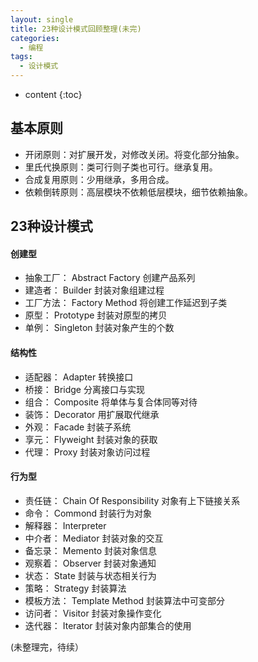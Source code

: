 ```yaml
---
layout: single
title: 23种设计模式回顾整理(未完)
categories:
  - 编程
tags:
  - 设计模式
---
```


* content
{:toc}

## 基本原则

* 开闭原则：对扩展开发，对修改关闭。将变化部分抽象。
* 里氏代换原则：类可行则子类也可行。继承复用。
* 合成复用原则：少用继承，多用合成。
* 依赖倒转原则：高层模块不依赖低层模块，细节依赖抽象。

<!--more-->

## 23种设计模式

#### 创建型

* 抽象工厂： Abstract Factory 创建产品系列
* 建造者： Builder 封装对象组建过程
* 工厂方法： Factory Method 将创建工作延迟到子类
* 原型： Prototype 封装对原型的拷贝
* 单例： Singleton 封装对象产生的个数

#### 结构性

* 适配器： Adapter 转换接口
* 桥接： Bridge 分离接口与实现
* 组合： Composite 将单体与复合体同等对待
* 装饰： Decorator 用扩展取代继承
* 外观： Facade 封装子系统
* 享元： Flyweight 封装对象的获取
* 代理： Proxy 封装对象访问过程

#### 行为型

* 责任链： Chain Of Responsibility 对象有上下链接关系
* 命令： Commond 封装行为对象
* 解释器： Interpreter
* 中介者： Mediator 封装对象的交互
* 备忘录： Memento 封装对象信息
* 观察着： Observer 封装对象通知
* 状态： State 封装与状态相关行为
* 策略： Strategy 封装算法
* 模板方法： Template Method 封装算法中可变部分
* 访问者： Visitor 封装对象操作变化
* 迭代器： Iterator 封装对象内部集合的使用

(未整理完，待续）